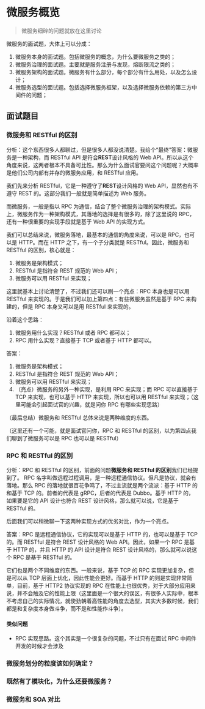 # 微服务概览

> 微服务细碎的问题就放在这里讨论

微服务的面试题，大体上可以分成：
1. 微服务本身的面试题。包括微服务的概念，为什么要微服务之类的；
2. 微服务治理的面试题。主要就是服务注册与发现，熔断限流之类的；
3. 微服务架构的面试题。微服务有什么部分，每个部分有什么用处，以及怎么设计；
4. 微服务选型的面试题。包括选择微服务框架，以及选择微服务依赖的第三方中间件的问题；

## 面试题目
### 微服务和 RESTful 的区别

分析：这个东西很多人都聊过，但是很多人都没说清楚。我给个“最终”答案：微服务是一种架构，而 RESTful API 是符合**REST**设计风格的 Web API。所以从这个角度来说，这两者根本不具备可比性。那么为什么面试官要问这个问题呢？大概率是他们公司内部有并存的微服务应用，和 RESTful 应用。

我们先来分析 RESTful，它是一种遵守了**REST**设计风格的 Web API，显然也有不遵守 REST 的。这部分我们一般就是简单描述为 Web 服务。

而微服务，一般是指以 RPC 为通信，结合了整个微服务治理的架构模式。实际上，微服务作为一种架构模式，其落地的选择是有很多的，除了这里说的 RPC，还有一种很重要的实现手段就是基于 Web API 的实现方式。

我们可以总结来说，微服务落地，最基本的通信的角度来说，可以是 RPC，也可以是 HTTP。而在 HTTP 之下，有一个子分类就是 RESTful。因此，微服务和 RESTful 的区别，核心就是：
1. 微服务是架构模式；
2. RESTful 是指符合 REST 规范的 Web API；
3. 微服务可以用 RESTful 来实现；

这里就基本上讨论清楚了，不过我们还可以刷一个亮点：RPC 本身也是可以用 RESTful 来实现的。于是我们可以加上第四点：有些微服务虽然是基于 RPC 来构建的，但是 RPC 本身又可以是用 RESTful 来实现的。

沿着这个思路：
1. 微服务用什么实现？RESTful 或者 RPC 都可以；
2. RPC 用什么实现？直接基于 TCP 或者基于 HTTP 都可以。

答案：
1. 微服务是架构模式；
2. RESTful 是指符合 REST 规范的 Web API；
3. 微服务可以用 RESTful 来实现；
4. （亮点）微服务的另外一种实现，是利用 RPC 来实现；而 RPC 可以直接基于 TCP 来实现，也可以基于 HTTP 来实现，所以也可以用 RESTful 来实现；（这里可能会引起面试官的兴趣，就是问你 RPC 有哪些实现思路）

（最后总结）微服务和 RESTful 总体来说是两种维度的东西。

（这里还有一个可能，就是面试官问你，RPC 和 RESTful 的区别，以为第四点我们聊到了微服务可以是 RPC 也可以是 RESTful）

### RPC 和 RESTful 的区别

分析：RPC 和 RESTful 的区别，前面的问题**微服务和 RESTful 的区别**我们已经提到了。 RPC 名字叫做远程过程调用，是一种远程通信协议。但凡是协议，就会有落地。那么 RPC 的落地就很百花争鸣了，不过主流就是两个流派：基于 HTTP 的和基于 TCP 的。前者的代表是 gRPC，后者的代表是 Dubbo。基于 HTTP 的，如果要是它的 API 设计也符合 REST 设计风格，那么就可以说，它是基于 RESTful 的。

后面我们可以稍微聊一下这两种实现方式的优劣对比，作为一个亮点。

答案：RPC 是远程通信协议，它的实现可以是基于 HTTP 的，也可以是基于 TCP 的。而 RESTful 是符合 REST 设计风格的 Web API。因此，如果一个 RPC 是基于 HTTP 的，并且 HTTP 的 API 设计是符合 REST 设计风格的，那么就可以说这个 RPC 是基于 RESTful 的。

它们也是两个不同维度的东西。一般来说，基于 TCP 的 RPC 实现更加复杂，但是可以从 TCP 层面上优化，因此性能会更好。而基于 HTTP 的则是实现非常简单，目前，基于 HTTP2 协议实现的 RPC 在性能上也很优秀，对于大部分应用来说，并不会触及它的性能上限（这里面是一个很大的误区，有很多人实际中，根本不考虑自己的实际情况，就使劲朝着高性能的角度去选型，其实大多数时候，我们都是和复杂度本身做斗争，而不是和性能作斗争）。

#### 类似问题
- RPC 实现思路。这个其实是一个很复杂的问题，不过只有在面试 RPC 中间件开发的时候才会涉及

### 微服务划分的粒度该如何确定？

### 既然有了模块化，为什么还要微服务？

### 微服务和 SOA 对比
